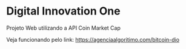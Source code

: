 # Digital Innovation One

Projeto Web utilizando a API Coin Market Cap

Veja funcionando pelo link: https://agenciaalgoritimo.com/bitcoin-dio